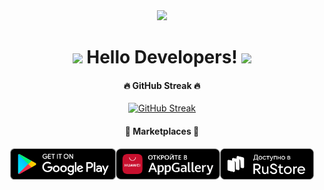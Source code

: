 <div id="header" align="center">
  <img src="https://media.giphy.com/media/M9gbBd9nbDrOTu1Mqx/giphy.gif" width="100"/>
  <h1>
  <img src="https://media.giphy.com/media/hvRJCLFzcasrR4ia7z/giphy.gif" width="30px"/>
  Hello Developers!
  <img src="https://media.giphy.com/media/hvRJCLFzcasrR4ia7z/giphy.gif" width="30px"/>
</h1>
</div>

<div align="center">

#### :fire: GitHub Streak :fire:
[![GitHub Streak](https://streak-stats.demolab.com?user=DaniilVdovin&theme=darcula&border_radius=20)](https://git.io/streak-stats)

#### 🛒 Marketplaces 🛒
<div align="center">

 [<img src="/google-play-badge.png" height="50">](https://play.google.com/store/apps/dev?id=4680159475815121969)[<img src="/AppGallery_bage.png" height="50">](https://appgallery.huawei.com/app/C103324329)[<img src="/RuStore.svg" height="50">](https://apps.rustore.ru/?devId=MwrWwt8NRX7qN9Eme6es5UEDqwur5%252FFg&appType=MAIN) 

</div>
  <img src="https://komarev.com/ghpvc/?username=DaniilVdovin&style=flat-square&color=blue" alt=""/>
</div>
